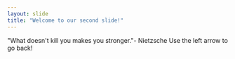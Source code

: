 ```yaml
---
layout: slide
title: "Welcome to our second slide!"
---
```

"What doesn't kill you makes you stronger."- Nietzsche
Use the left arrow to go back!
